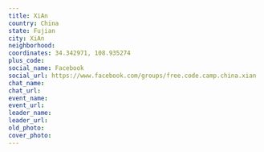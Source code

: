 ```yaml
---
title: XiAn
country: China
state: Fujian
city: XiAn
neighborhood: 
coordinates: 34.342971, 108.935274
plus_code:
social_name: Facebook
social_url: https://www.facebook.com/groups/free.code.camp.china.xian
chat_name:
chat_url:
event_name:
event_url:
leader_name:
leader_url:
old_photo: 
cover_photo:
---
```

